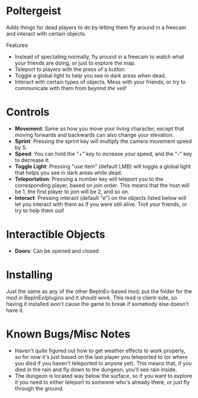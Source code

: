 # Poltergeist
Adds things for dead players to do by letting them fly around in a freecam and interact with certain objects.

Features:
- Instead of spectating normally, fly around in a freecam to watch what your friends are doing, or just to explore the map.
- Teleport to players with the press of a button.
- Toggle a global light to help you see in dark areas when dead.
- Interact with certain types of objects. Mess with your friends, or try to communicate with them from *beyond the veil!*

# Controls
- **Movement**: Same as how you move your living character, except that moving forwards and backwards can also change your elevation.
- **Sprint**: Pressing the sprint key will multiply the camera movement speed by 5.
- **Speed**: You can hold the "+" key to increase your speed, and the "-" key to decrease it.
- **Toggle Light**: Pressing "use item" (default LMB) will toggle a global light that helps you see in dark areas while dead.
- **Teleportation**: Pressing a number key will teleport you to the corresponding player, based on join order. This means that the host will be 1, the first player to join will be 2, and so on.
- **Interact**: Pressing interact (default "e") on the objects listed below will let you interact with them as if you were still alive. Troll your friends, or try to help them out!

# Interactible Objects
- **Doors**: Can be opened and closed.

# Installing
Just the same as any of the other BepInEx-based mod, put the folder for the mod in BepInEx/plugins and it should work. This mod is client-side, so having it installed won't cause the game to break if somebody else doesn't have it.

# Known Bugs/Misc Notes
- Haven't quite figured out how to get weather effects to work properly, so for now it's just based on the last player you teleported to (or where you died if you haven't teleported to anyone yet). This means that, if you died in the rain and fly down to the dungeon, you'll see rain inside.
- The dungeon is located way below the surface, so if you want to explore it you need to either teleport to someone who's already there, or just fly through the ground.